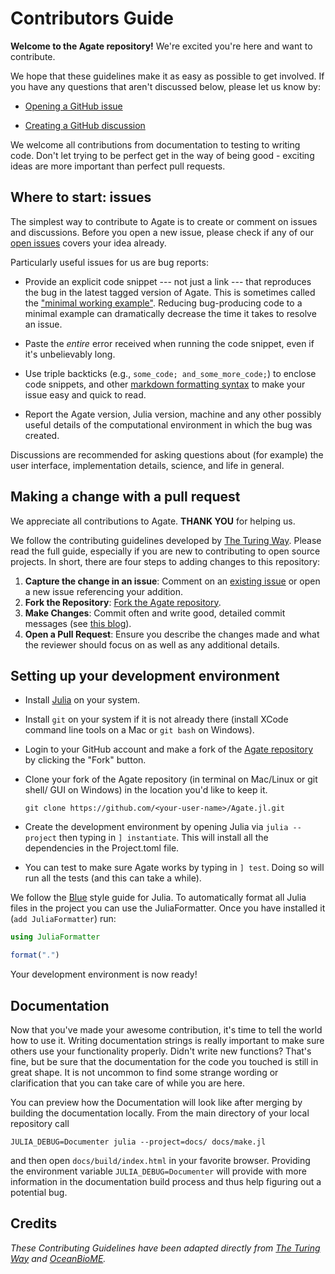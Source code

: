 # Contributors Guide

**Welcome to the Agate repository!**
We're excited you're here and want to contribute.

We hope that these guidelines make it as easy as possible to get involved.
If you have any questions that aren't discussed below, please let us know by:

  - [Opening a GitHub issue](https://github.com/agate-model/Agate.jl/issues/new)

  - [Creating a GitHub discussion](https://github.com/agate-model/Agate.jl/discussions/new/choose)

We welcome all contributions from documentation to testing to writing code.
Don't let trying to be perfect get in the way of being good - exciting ideas are more important than perfect pull requests.

## Where to start: issues

The simplest way to contribute to Agate is to create or comment on issues and discussions. Before you open a new issue, please check if any of our [open issues](https://github.com/agate-model/Agate.jl/issues) covers your idea already.

Particularly useful issues for us are bug reports:

  - Provide an explicit code snippet --- not just a link --- that reproduces the bug in the latest tagged version of Agate. This is sometimes called the ["minimal working example"](https://en.wikipedia.org/wiki/Minimal_working_example). Reducing bug-producing code to a minimal example can dramatically decrease the time it takes to resolve an issue.

  - Paste the _entire_ error received when running the code snippet, even if it's unbelievably long.
  - Use triple backticks (e.g., ```some_code; and_some_more_code;```) to enclose code snippets, and other [markdown formatting syntax](https://docs.github.com/en/github/writing-on-github/getting-started-with-writing-and-formatting-on-github/basic-writing-and-formatting-syntax) to make your issue easy and quick to read.
  - Report the Agate version, Julia version, machine and any other possibly useful details of the computational environment in which the bug was created.

Discussions are recommended for asking questions about (for example) the user interface, implementation details, science, and life in general.

## Making a change with a pull request

We appreciate all contributions to Agate.
**THANK YOU** for helping us.

We follow the contributing guidelines developed by [The Turing Way](https://github.com/the-turing-way/the-turing-way/blob/main/CONTRIBUTING.md#making-a-change-with-a-pull-request). Please read the full guide, especially if you are new to contributing to open source projects. In short, there are four steps to adding changes to this repository:

 1. **Capture the change in an issue**: Comment on an [existing issue](https://github.com/agate-model/Agate.jl/issues) or open a new issue referencing your addition.
 2. **Fork the Repository**: [Fork the Agate repository](https://github.com/agate-model/Agate.jl/fork).
 3. **Make Changes**: Commit often and write good, detailed commit messages (see [this blog](https://chris.beams.io/posts/git-commit/)).
 4. **Open a Pull Request**: Ensure you describe the changes made and what the reviewer should focus on as well as any additional details.

## Setting up your development environment

  - Install [Julia](https://julialang.org/) on your system.

  - Install `git` on your system if it is not already there (install XCode command line tools on
    a Mac or `git bash` on Windows).
  - Login to your GitHub account and make a fork of the
    [Agate repository](https://github.com/agate-model/Agate.jl) by
    clicking the "Fork" button.
  - Clone your fork of the Agate repository (in terminal on Mac/Linux or git shell/
    GUI on Windows) in the location you'd like to keep it.
    
    ```
    git clone https://github.com/<your-user-name>/Agate.jl.git
    ```
  - Create the development environment by opening Julia via `julia --project` then
    typing in `] instantiate`. This will install all the dependencies in the Project.toml
    file.
  - You can test to make sure Agate works by typing in `] test`. Doing so will run all
    the tests (and this can take a while).

We follow the [Blue](https://github.com/JuliaDiff/BlueStyle) style guide for Julia. To automatically format all Julia files in the project you can use the JuliaFormatter. Once you have installed it (`add JuliaFormatter`) run:

```Julia
using JuliaFormatter

format(".")
```

Your development environment is now ready!

## Documentation

Now that you've made your awesome contribution, it's time to tell the world how to use it.
Writing documentation strings is really important to make sure others use your functionality
properly. Didn't write new functions? That's fine, but be sure that the documentation for
the code you touched is still in great shape. It is not uncommon to find some strange wording
or clarification that you can take care of while you are here.

You can preview how the Documentation will look like after merging by building the documentation
locally. From the main directory of your local repository call

```
JULIA_DEBUG=Documenter julia --project=docs/ docs/make.jl
```

and then open `docs/build/index.html` in your favorite browser. Providing the environment variable
`JULIA_DEBUG=Documenter` will provide with more information in the documentation build process and
thus help figuring out a potential bug.

## Credits

_These Contributing Guidelines have been adapted directly from [The Turing Way](https://github.com/the-turing-way/the-turing-way/blob/main/CONTRIBUTING.md) and [OceanBioME](https://github.com/OceanBioME/OceanBioME.jl/blob/main/docs/src/contributing.md)._
